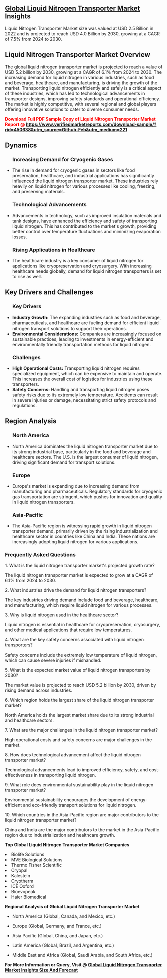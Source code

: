 <h2><a href="https://www.verifiedmarketreports.com/download-sample/?rid=450638&amp;utm_source=Github&amp;utm_medium=221" target="_blank">Global Liquid Nitrogen Transporter Market</a> Insights</h2><p>Liquid Nitrogen Transporter Market size was valued at USD 2.5 Billion in 2022 and is projected to reach USD 4.0 Billion by 2030, growing at a CAGR of 7.5% from 2024 to 2030.</p><p> <h2>Liquid Nitrogen Transporter Market Overview</h2> <p>The global liquid nitrogen transporter market is projected to reach a value of USD 5.2 billion by 2030, growing at a CAGR of 6.1% from 2024 to 2030. The increasing demand for liquid nitrogen in various industries, such as food and beverage, healthcare, and manufacturing, is driving the growth of the market. Transporting liquid nitrogen efficiently and safely is a critical aspect of these industries, which has led to technological advancements in transporter designs, improving safety standards and operational efficiency. The market is highly competitive, with several regional and global players offering innovative solutions to cater to diverse consumer needs.</p> <p><strong><p><span class=""><span style="color: #ff0000;"><strong>Download Full PDF Sample Copy of Liquid Nitrogen Transporter Market Report</strong> @ </span><a href="https://www.verifiedmarketreports.com/download-sample/?rid=450638&amp;utm_source=Github-Feb&amp;utm_medium=221" target="_blank">https://www.verifiedmarketreports.com/download-sample/?rid=450638&amp;utm_source=Github-Feb&amp;utm_medium=221</a></span></p></strong></p> <h2>Dynamics</h2> <ul> <h3>Increasing Demand for Cryogenic Gases</h3> <li>The rise in demand for cryogenic gases in sectors like food preservation, healthcare, and industrial applications has significantly influenced the liquid nitrogen transporter market. These industries rely heavily on liquid nitrogen for various processes like cooling, freezing, and preserving materials.</li> <h3>Technological Advancements</h3> <li>Advancements in technology, such as improved insulation materials and tank designs, have enhanced the efficiency and safety of transporting liquid nitrogen. This has contributed to the market's growth, providing better control over temperature fluctuations and minimizing evaporation losses.</li> <h3>Rising Applications in Healthcare</h3> <li>The healthcare industry is a key consumer of liquid nitrogen for applications like cryopreservation and cryosurgery. With increasing healthcare needs globally, demand for liquid nitrogen transporters is set to rise as well.</li> </ul> <h2>Key Drivers and Challenges</h2> <ul> <h3>Key Drivers</h3> <li><strong>Industry Growth:</strong> The expanding industries such as food and beverage, pharmaceuticals, and healthcare are fueling demand for efficient liquid nitrogen transport solutions to support their operations.</li> <li><strong>Environmental Considerations:</strong> Companies are increasingly focused on sustainable practices, leading to investments in energy-efficient and environmentally friendly transportation methods for liquid nitrogen.</li> <h3>Challenges</h3> <li><strong>High Operational Costs:</strong> Transporting liquid nitrogen requires specialized equipment, which can be expensive to maintain and operate. This increases the overall cost of logistics for industries using these transporters.</li> <li><strong>Safety Concerns:</strong> Handling and transporting liquid nitrogen poses safety risks due to its extremely low temperature. Accidents can result in severe injuries or damage, necessitating strict safety protocols and regulations.</li> </ul> <h2>Region Analysis</h2> <ul> <h3>North America</h3> <li>North America dominates the liquid nitrogen transporter market due to its strong industrial base, particularly in the food and beverage and healthcare sectors. The U.S. is the largest consumer of liquid nitrogen, driving significant demand for transport solutions.</li> <h3>Europe</h3> <li>Europe's market is expanding due to increasing demand from manufacturing and pharmaceuticals. Regulatory standards for cryogenic gas transportation are stringent, which pushes for innovation and quality in liquid nitrogen transporters.</li> <h3>Asia-Pacific</h3> <li>The Asia-Pacific region is witnessing rapid growth in liquid nitrogen transporter demand, primarily driven by the rising industrialization and healthcare sector in countries like China and India. These nations are increasingly adopting liquid nitrogen for various applications.</li> </ul> <h3>Frequently Asked Questions</h3> <p>1. What is the liquid nitrogen transporter market's projected growth rate?</p> <p>The liquid nitrogen transporter market is expected to grow at a CAGR of 6.1% from 2024 to 2030.</p> <p>2. What industries drive the demand for liquid nitrogen transporters?</p> <p>The key industries driving demand include food and beverage, healthcare, and manufacturing, which require liquid nitrogen for various processes.</p> <p>3. Why is liquid nitrogen used in the healthcare sector?</p> <p>Liquid nitrogen is essential in healthcare for cryopreservation, cryosurgery, and other medical applications that require low temperatures.</p> <p>4. What are the key safety concerns associated with liquid nitrogen transporters?</p> <p>Safety concerns include the extremely low temperature of liquid nitrogen, which can cause severe injuries if mishandled.</p> <p>5. What is the expected market value of liquid nitrogen transporters by 2030?</p> <p>The market value is projected to reach USD 5.2 billion by 2030, driven by rising demand across industries.</p> <p>6. Which region holds the largest share of the liquid nitrogen transporter market?</p> <p>North America holds the largest market share due to its strong industrial and healthcare sectors.</p> <p>7. What are the major challenges in the liquid nitrogen transporter market?</p> <p>High operational costs and safety concerns are major challenges in the market.</p> <p>8. How does technological advancement affect the liquid nitrogen transporter market?</p> <p>Technological advancements lead to improved efficiency, safety, and cost-effectiveness in transporting liquid nitrogen.</p> <p>9. What role does environmental sustainability play in the liquid nitrogen transporter market?</p> <p>Environmental sustainability encourages the development of energy-efficient and eco-friendly transport solutions for liquid nitrogen.</p> <p>10. Which countries in the Asia-Pacific region are major contributors to the liquid nitrogen transporter market?</p> <p>China and India are the major contributors to the market in the Asia-Pacific region due to industrialization and healthcare growth.</p> </p><p><strong>Top Global Liquid Nitrogen Transporter Market Companies</strong></p><div data-test-id=""><p><li>Biolife Solutions</li><li> MVE Biological Solutions</li><li> Thermo Fisher Scientific</li><li> Cryopal</li><li> Kalestein</li><li> Cryotherm</li><li> ICE Oxford</li><li> Bioevopeak</li><li> Haier Biomedical</li></p><div><strong>Regional Analysis of&nbsp;Global Liquid Nitrogen Transporter Market</strong></div><ul><li dir="ltr"><p dir="ltr">North America&nbsp;(Global, Canada, and Mexico, etc.)</p></li><li dir="ltr"><p dir="ltr">Europe (Global, Germany, and France, etc.)</p></li><li dir="ltr"><p dir="ltr">Asia Pacific&nbsp;(Global, China, and Japan, etc.)</p></li><li dir="ltr"><p dir="ltr">Latin America&nbsp;(Global, Brazil, and Argentina, etc.)</p></li><li dir="ltr">Middle East and Africa&nbsp;(Global, Saudi Arabia, and South Africa, etc.)</li></ul><p><strong>For More Information or Query, Visit @&nbsp;</strong><strong><a href="https://www.verifiedmarketreports.com/product/liquid-nitrogen-transporter-market/?utm_source=Github&amp;utm_medium=221" target="_blank">Global Liquid Nitrogen Transporter Market Insights Size And Forecast</a></strong></p></div>
